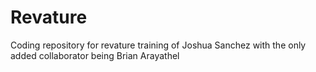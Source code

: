 # Revature
Coding repository for revature training of Joshua Sanchez with the only added collaborator being Brian Arayathel 
